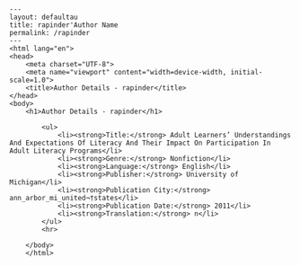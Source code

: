 
    ---
    layout: defaultau
    title: rapinder'Author Name 
    permalink: /rapinder
    ---
    <html lang="en">
    <head>
        <meta charset="UTF-8">
        <meta name="viewport" content="width=device-width, initial-scale=1.0">
        <title>Author Details - rapinder</title>
    </head>
    <body>
        <h1>Author Details - rapinder</h1>
        
            <ul>
                <li><strong>Title:</strong> Adult Learners’ Understandings And Expectations Of Literacy And Their Impact On Participation In Adult Literacy Programs</li>
                <li><strong>Genre:</strong> Nonfiction</li>
                <li><strong>Language:</strong> English</li>
                <li><strong>Publisher:</strong> University of Michigan</li>
                <li><strong>Publication City:</strong> ann_arbor_mi_united¬†states</li>
                <li><strong>Publication Date:</strong> 2011</li>
                <li><strong>Translation:</strong> n</li>
            </ul>
            <hr>
            
        </body>
        </html>
        
